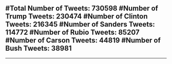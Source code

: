 #Total Number of Tweets: 730598 
#Number of Trump Tweets: 230474
#Number of Clinton Tweets: 216345
#Number of Sanders Tweets: 114772
#Number of Rubio Tweets: 85207
#Number of Carson Tweets: 44819
#Number of Bush Tweets: 38981
---
---
